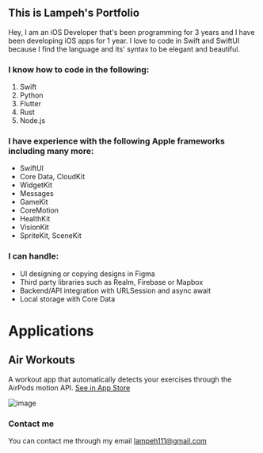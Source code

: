 ## This is Lampeh's Portfolio

Hey, I am an iOS Developer that's been programming for 3 years and I have been developing iOS apps for 1 year. I love to code in Swift and SwiftUI because I find the language and its' syntax to be elegant and beautiful.



### I know how to code in the following:
1. Swift
2. Python
3. Flutter
4. Rust
5. Node.js



### I have experience with the following Apple frameworks including many more:
- SwiftUI
- Core Data, CloudKit
- WidgetKit
- Messages
- GameKit
- CoreMotion
- HealthKit
- VisionKit
- SpriteKit, SceneKit



### I can handle:
- UI designing or copying designs in Figma
- Third party libraries such as Realm, Firebase or Mapbox
- Backend/API integration with URLSession and async await
- Local storage with Core Data



# Applications

## Air Workouts
A workout app that automatically detects your exercises through the AirPods motion API.
<a href="https://apple.co/35ps77B">See in App Store</a>

![image](https://user-images.githubusercontent.com/54481133/157961765-bf3b18c8-86ce-40b8-a85c-e31c61a15ed3.png)

### Contact me

You can contact me through my email
lampeh111@gmail.com
